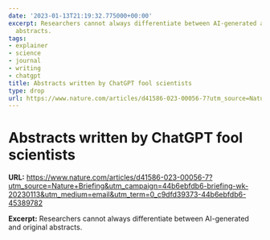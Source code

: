```yaml
---
date: '2023-01-13T21:19:32.775000+00:00'
excerpt: Researchers cannot always differentiate between AI-generated and original
  abstracts.
tags:
- explainer
- science
- journal
- writing
- chatgpt
title: Abstracts written by ChatGPT fool scientists
type: drop
url: https://www.nature.com/articles/d41586-023-00056-7?utm_source=Nature+Briefing&utm_campaign=44b6ebfdb6-briefing-wk-20230113&utm_medium=email&utm_term=0_c9dfd39373-44b6ebfdb6-45389782
---
```


# Abstracts written by ChatGPT fool scientists

**URL:** https://www.nature.com/articles/d41586-023-00056-7?utm_source=Nature+Briefing&utm_campaign=44b6ebfdb6-briefing-wk-20230113&utm_medium=email&utm_term=0_c9dfd39373-44b6ebfdb6-45389782

**Excerpt:** Researchers cannot always differentiate between AI-generated and original abstracts.
